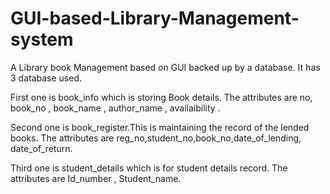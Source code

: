 # GUI-based-Library-Management-system
A Library book Management based on GUI backed up by a database.
It has 3 database used.

First one is book_info which is storing Book details.
The attributes are no, book_no , book_name , author_name , availaibility .

Second one is book_register.This is maintaining the record of the lended books.
The attributes are reg_no,student_no,book_no,date_of_lending, date_of_return.

Third one is student_details  which is for student details record.
The attributes are Id_number , Student_name.

